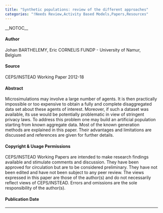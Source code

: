 ```yaml
---
title: "Synthetic populations: review of the different approaches"
categories: "!Needs Review,Activity Based Models,Papers,Resources"
---
```


\_\_NOTOC\_\_

#### Author

Johan BARTHELEMY, Eric CORNELIS
FUNDP - University of Namur, Belgium

#### Source

CEPS/INSTEAD Working Paper 2012-18

#### Abstract

Microsimulations may involve a large number of agents. It is then practically impossible or too expensive to obtain a fully and complete disaggregated data set about these agents of interest. Moreover, if such a dataset was available, its use would be potentially problematic in view of stringent privacy laws. To address this problem one may build an artificial population starting from known aggregate data. Most of the known generation methods are explained in this paper. Their advantages and limitations are discussed and references are given for further details.

#### Copyright & Usage Permissions

CEPS/INSTEAD Working Papers are intended to make research findings available and stimulate comments and discussion. They have been approved for circulation but are to be considered preliminary. They have not been edited and have not been subject to any peer review. The views expressed in this paper are those of the author(s) and do not necessarily reflect views of CEPS/INSTEAD. Errors and omissions are the sole responsibility of the author(s).

#### Publication Date

------------------------------------------------------------------------

<comments />

